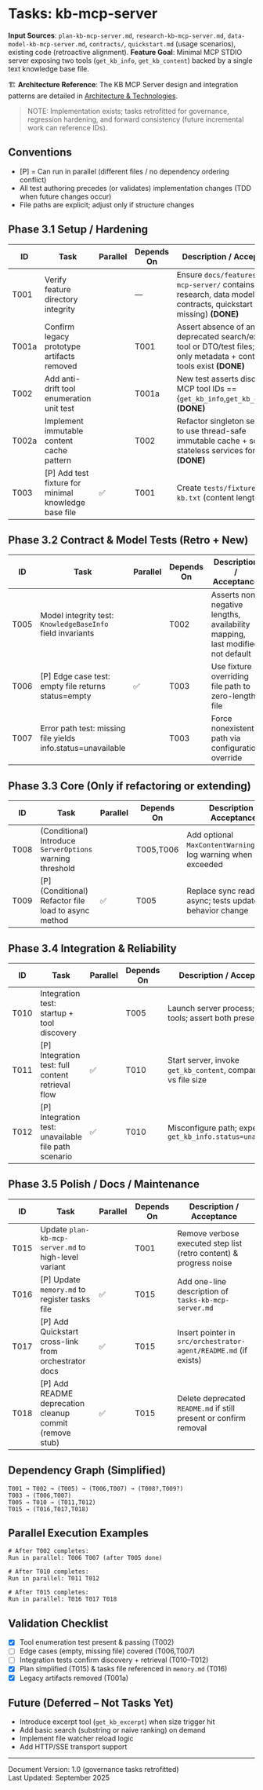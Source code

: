# Tasks: kb-mcp-server

**Input Sources**: `plan-kb-mcp-server.md`, `research-kb-mcp-server.md`, `data-model-kb-mcp-server.md`, `contracts/`, `quickstart.md` (usage scenarios), existing code (retroactive alignment).
**Feature Goal**: Minimal MCP STDIO server exposing two tools (`get_kb_info`, `get_kb_content`) backed by a single text knowledge base file.

🏗️ **Architecture Reference**: The KB MCP Server design and integration patterns are detailed in [Architecture & Technologies](../../architecture-technologies.md).

> NOTE: Implementation exists; tasks retrofitted for governance, regression hardening, and forward consistency (future incremental work can reference IDs).

## Conventions
- [P] = Can run in parallel (different files / no dependency ordering conflict)
- All test authoring precedes (or validates) implementation changes (TDD when future changes occur)
- File paths are explicit; adjust only if structure changes

## Phase 3.1 Setup / Hardening
| ID | Task | Parallel | Depends On | Description / Acceptance |
|----|------|----------|------------|--------------------------|
| T001 | Verify feature directory integrity |  | — | Ensure `docs/features/kb-mcp-server/` contains plan, research, data model, contracts, quickstart (report missing) **(DONE)** |
| T001a | Confirm legacy prototype artifacts removed |  | T001 | Assert absence of any deprecated search/excerpt tool or DTO/test files; ensure only metadata + content tools exist **(DONE)** |
| T002 | Add anti-drift tool enumeration unit test |  | T001a | New test asserts discovered MCP tool IDs == {`get_kb_info`,`get_kb_content`} **(DONE)** |
| T002a | Implement immutable content cache pattern |  | T002 | Refactor singleton services to use thread-safe immutable cache + scoped stateless services for scaling **(DONE)** |
| T003 | [P] Add test fixture for minimal knowledge base file | ✅ | T001 | Create `tests/fixtures/min-kb.txt` (content length small) |

## Phase 3.2 Contract & Model Tests (Retro + New)
| ID | Task | Parallel | Depends On | Description / Acceptance |
|----|------|----------|------------|--------------------------|
| T005 | Model integrity test: `KnowledgeBaseInfo` field invariants |  | T002 | Asserts non-negative lengths, availability mapping, last modified not default |
| T006 | [P] Edge case test: empty file returns status=empty | ✅ | T003 | Use fixture overriding file path to zero-length file |
| T007 | Error path test: missing file yields info.status=unavailable |  | T003 | Force nonexistent path via configuration override |

## Phase 3.3 Core (Only if refactoring or extending)
| ID | Task | Parallel | Depends On | Description / Acceptance |
|----|------|----------|------------|--------------------------|
| T008 | (Conditional) Introduce `ServerOptions` warning threshold |  | T005,T006 | Add optional `MaxContentWarningLength`; log warning when exceeded |
| T009 | [P] (Conditional) Refactor file load to async method | ✅ | T005 | Replace sync read with async; tests updated; no behavior change |

## Phase 3.4 Integration & Reliability
| ID | Task | Parallel | Depends On | Description / Acceptance |
|----|------|----------|------------|--------------------------|
| T010 | Integration test: startup + tool discovery |  | T005 | Launch server process; list tools; assert both present |
| T011 | [P] Integration test: full content retrieval flow | ✅ | T010 | Start server, invoke `get_kb_content`, compare length vs file size |
| T012 | [P] Integration test: unavailable file path scenario | ✅ | T010 | Misconfigure path; expect `get_kb_info.status=unavailable` |

## Phase 3.5 Polish / Docs / Maintenance
| ID | Task | Parallel | Depends On | Description / Acceptance |
|----|------|----------|------------|--------------------------|
| T015 | Update `plan-kb-mcp-server.md` to high-level variant |  | T001 | Remove verbose executed step list (retro content) & progress noise |
| T016 | [P] Update `memory.md` to register tasks file | ✅ | T015 | Add one-line description of `tasks-kb-mcp-server.md` |
| T017 | [P] Add Quickstart cross-link from orchestrator docs | ✅ | T015 | Insert pointer in `src/orchestrator-agent/README.md` (if exists) |
| T018 | [P] Add README deprecation cleanup commit (remove stub) | ✅ | T015 | Delete deprecated `README.md` if still present or confirm removal |

## Dependency Graph (Simplified)
```
T001 → T002 → (T005) → (T006,T007) → (T008?,T009?)
T003 → (T006,T007)
T005 → T010 → (T011,T012)
T015 → (T016,T017,T018)
```

## Parallel Execution Examples
```
# After T002 completes:
Run in parallel: T006 T007 (after T005 done)

# After T010 completes:
Run in parallel: T011 T012

# After T015 completes:
Run in parallel: T016 T017 T018
```

## Validation Checklist
- [x] Tool enumeration test present & passing (T002)
- [ ] Edge cases (empty, missing file) covered (T006,T007)
- [ ] Integration tests confirm discovery + retrieval (T010–T012)
- [x] Plan simplified (T015) & tasks file referenced in `memory.md` (T016)
- [x] Legacy artifacts removed (T001a)

## Future (Deferred – Not Tasks Yet)
- Introduce excerpt tool (`get_kb_excerpt`) when size trigger hit
- Add basic search (substring or naive ranking) on demand
- Implement file watcher reload logic
- Add HTTP/SSE transport support

---
Document Version: 1.0 (governance tasks retrofitted)  
Last Updated: September 2025
